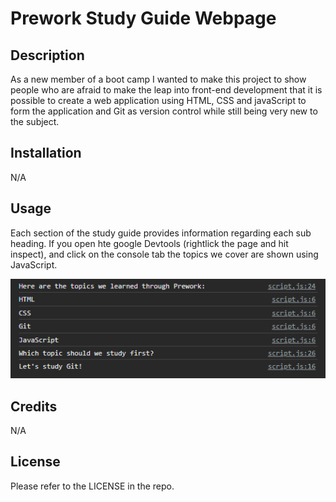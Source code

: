 # Prework Study Guide Webpage


## Description

As a new member of a boot camp I wanted to make this project to show people who are afraid to make the leap into front-end development that it is possible to create a web application using HTML, CSS and javaScript to form the application and Git as version control while still being very new to the subject.



## Installation

N/A

## Usage

Each section of the study guide provides information regarding each sub heading.
If you open hte google Devtools (rightlick the page and hit inspect), and click on the console tab the topics we cover are shown using JavaScript. 

![Screenshot of the DevTools Console](assets/screenshot.png)

## Credits

N/A

## License

Please refer to the LICENSE in the repo.
